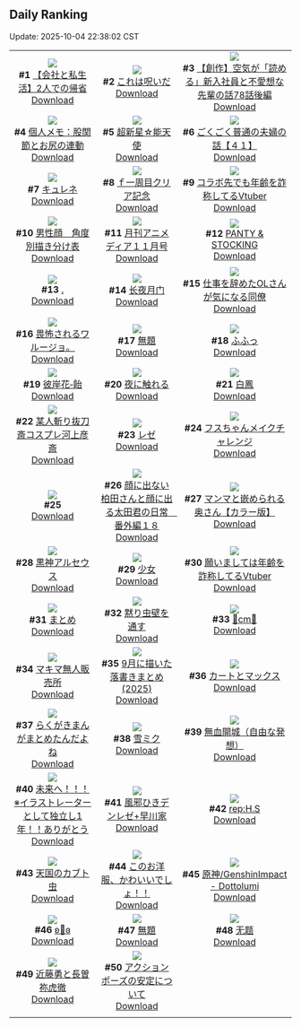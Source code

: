 ## Daily Ranking
Update: 2025-10-04 22:38:02 CST

|      |      |      |
| :----: | :----: | :----: |
| ![](https://i.pixiv.re/c/240x480/img-master/img/2025/10/03/12/00/30/135816759_p0_master1200.jpg)<br>**#1** [【会社と私生活】2人での帰省](https://www.pixiv.net/artworks/135816759)<br>[Download](https://i.pixiv.re/img-original/img/2025/10/03/12/00/30/135816759_p0.jpg) | ![](https://i.pixiv.re/c/240x480/img-master/img/2025/10/03/07/30/03/135812217_p0_master1200.jpg)<br>**#2** [これは呪いだ](https://www.pixiv.net/artworks/135812217)<br>[Download](https://i.pixiv.re/img-original/img/2025/10/03/07/30/03/135812217_p0.jpg) | ![](https://i.pixiv.re/c/240x480/img-master/img/2025/10/02/18/01/38/135788792_p0_master1200.jpg)<br>**#3** [【創作】空気が「読める」新入社員と不愛想な先輩の話78話後編](https://www.pixiv.net/artworks/135788792)<br>[Download](https://i.pixiv.re/img-original/img/2025/10/02/18/01/38/135788792_p0.jpg) |
| ![](https://i.pixiv.re/c/240x480/img-master/img/2025/10/02/06/00/10/135774929_p0_master1200.jpg)<br>**#4** [個人メモ：股関節とお尻の連動](https://www.pixiv.net/artworks/135774929)<br>[Download](https://i.pixiv.re/img-original/img/2025/10/02/06/00/10/135774929_p0.jpg) | ![](https://i.pixiv.re/c/240x480/img-master/img/2025/10/02/12/15/51/135767142_p0_master1200.jpg)<br>**#5** [超新星☆能天使](https://www.pixiv.net/artworks/135767142)<br>[Download](https://i.pixiv.re/img-original/img/2025/10/02/12/15/51/135767142_p0.jpg) | ![](https://i.pixiv.re/c/240x480/img-master/img/2025/10/02/19/08/28/135791106_p0_master1200.jpg)<br>**#6** [ごくごく普通の夫婦の話【４１】](https://www.pixiv.net/artworks/135791106)<br>[Download](https://i.pixiv.re/img-original/img/2025/10/02/19/08/28/135791106_p0.jpg) |
| ![](https://i.pixiv.re/c/240x480/img-master/img/2025/10/03/00/00/21/135802896_p0_master1200.jpg)<br>**#7** [キュレネ](https://www.pixiv.net/artworks/135802896)<br>[Download](https://i.pixiv.re/img-original/img/2025/10/03/00/00/21/135802896_p0.jpg) | ![](https://i.pixiv.re/c/240x480/img-master/img/2025/10/03/01/47/07/135806808_p0_master1200.jpg)<br>**#8** [ｆ一周目クリア記念](https://www.pixiv.net/artworks/135806808)<br>[Download](https://i.pixiv.re/img-original/img/2025/10/03/01/47/07/135806808_p0.jpg) | ![](https://i.pixiv.re/c/240x480/img-master/img/2025/10/02/21/28/27/135796437_p0_master1200.jpg)<br>**#9** [コラボ先でも年齢を詐称してるVtuber](https://www.pixiv.net/artworks/135796437)<br>[Download](https://i.pixiv.re/img-original/img/2025/10/02/21/28/27/135796437_p0.png) |
| ![](https://i.pixiv.re/c/240x480/img-master/img/2025/10/02/00/00/33/135767208_p0_master1200.jpg)<br>**#10** [男性顔　角度別描き分け表](https://www.pixiv.net/artworks/135767208)<br>[Download](https://i.pixiv.re/img-original/img/2025/10/02/00/00/33/135767208_p0.jpg) | ![](https://i.pixiv.re/c/240x480/img-master/img/2025/10/02/00/00/13/135767116_p0_master1200.jpg)<br>**#11** [月刊アニメディア１１月号](https://www.pixiv.net/artworks/135767116)<br>[Download](https://i.pixiv.re/img-original/img/2025/10/02/00/00/13/135767116_p0.jpg) | ![](https://i.pixiv.re/c/240x480/img-master/img/2025/10/02/14/30/55/135784039_p0_master1200.jpg)<br>**#12** [PANTY & STOCKING](https://www.pixiv.net/artworks/135784039)<br>[Download](https://i.pixiv.re/img-original/img/2025/10/02/14/30/55/135784039_p0.jpg) |
| ![](https://i.pixiv.re/c/240x480/img-master/img/2025/10/02/18/27/33/135789649_p0_master1200.jpg)<br>**#13** [.](https://www.pixiv.net/artworks/135789649)<br>[Download](https://i.pixiv.re/img-original/img/2025/10/02/18/27/33/135789649_p0.jpg) | ![](https://i.pixiv.re/c/240x480/img-master/img/2025/10/03/14/55/31/135820216_p0_master1200.jpg)<br>**#14** [长夜月门](https://www.pixiv.net/artworks/135820216)<br>[Download](https://i.pixiv.re/img-original/img/2025/10/03/14/55/31/135820216_p0.jpg) | ![](https://i.pixiv.re/c/240x480/img-master/img/2025/10/02/00/02/05/135767419_p0_master1200.jpg)<br>**#15** [仕事を辞めたOLさんが気になる同僚](https://www.pixiv.net/artworks/135767419)<br>[Download](https://i.pixiv.re/img-original/img/2025/10/02/00/02/05/135767419_p0.jpg) |
| ![](https://i.pixiv.re/c/240x480/img-master/img/2025/10/02/17/13/44/135784664_p0_master1200.jpg)<br>**#16** [畏怖されるワルージョ。](https://www.pixiv.net/artworks/135784664)<br>[Download](https://i.pixiv.re/img-original/img/2025/10/02/17/13/44/135784664_p0.jpg) | ![](https://i.pixiv.re/c/240x480/img-master/img/2025/10/02/11/24/03/135780335_p0_master1200.jpg)<br>**#17** [無題](https://www.pixiv.net/artworks/135780335)<br>[Download](https://i.pixiv.re/img-original/img/2025/10/02/11/24/03/135780335_p0.png) | ![](https://i.pixiv.re/c/240x480/img-master/img/2025/10/02/14/34/56/135784115_p0_master1200.jpg)<br>**#18** [ふふっ](https://www.pixiv.net/artworks/135784115)<br>[Download](https://i.pixiv.re/img-original/img/2025/10/02/14/34/56/135784115_p0.jpg) |
| ![](https://i.pixiv.re/c/240x480/img-master/img/2025/10/03/13/15/52/135818417_p0_master1200.jpg)<br>**#19** [彼岸花‐飴](https://www.pixiv.net/artworks/135818417)<br>[Download](https://i.pixiv.re/img-original/img/2025/10/03/13/15/52/135818417_p0.jpg) | ![](https://i.pixiv.re/c/240x480/img-master/img/2025/10/03/00/00/14/135802854_p0_master1200.jpg)<br>**#20** [夜に触れる](https://www.pixiv.net/artworks/135802854)<br>[Download](https://i.pixiv.re/img-original/img/2025/10/03/00/00/14/135802854_p0.png) | ![](https://i.pixiv.re/c/240x480/img-master/img/2025/10/03/18/29/27/135825671_p0_master1200.jpg)<br>**#21** [白鳳](https://www.pixiv.net/artworks/135825671)<br>[Download](https://i.pixiv.re/img-original/img/2025/10/03/18/29/27/135825671_p0.jpg) |
| ![](https://i.pixiv.re/c/240x480/img-master/img/2025/10/02/15/38/58/135785334_p0_master1200.jpg)<br>**#22** [某人斬り抜刀斎コスプレ河上彦斎](https://www.pixiv.net/artworks/135785334)<br>[Download](https://i.pixiv.re/img-original/img/2025/10/02/15/38/58/135785334_p0.jpg) | ![](https://i.pixiv.re/c/240x480/img-master/img/2025/10/03/14/55/51/135820221_p0_master1200.jpg)<br>**#23** [レゼ](https://www.pixiv.net/artworks/135820221)<br>[Download](https://i.pixiv.re/img-original/img/2025/10/03/14/55/51/135820221_p0.png) | ![](https://i.pixiv.re/c/240x480/img-master/img/2025/10/03/12/10/23/135817082_p0_master1200.jpg)<br>**#24** [フスちゃんメイクチャレンジ](https://www.pixiv.net/artworks/135817082)<br>[Download](https://i.pixiv.re/img-original/img/2025/10/03/12/10/23/135817082_p0.png) |
| ![](https://s.pximg.net/common/images/limit_unviewable_s.png)<br>**#25** [](https://www.pixiv.net/artworks/135805823)<br>[Download](https://s.pximg.net/common/images/limit_unviewable_s.png) | ![](https://i.pixiv.re/c/240x480/img-master/img/2025/10/03/14/13/12/135819481_p0_master1200.jpg)<br>**#26** [顔に出ない柏田さんと顔に出る太田君の日常　番外編１８](https://www.pixiv.net/artworks/135819481)<br>[Download](https://i.pixiv.re/img-original/img/2025/10/03/14/13/12/135819481_p0.jpg) | ![](https://i.pixiv.re/c/240x480/img-master/img/2025/10/02/00/04/13/135767586_p0_master1200.jpg)<br>**#27** [マンマと嵌められる奥さん【カラー版】](https://www.pixiv.net/artworks/135767586)<br>[Download](https://i.pixiv.re/img-original/img/2025/10/02/00/04/13/135767586_p0.jpg) |
| ![](https://i.pixiv.re/c/240x480/img-master/img/2025/10/02/06/50/34/135775795_p0_master1200.jpg)<br>**#28** [黒神アルセウス](https://www.pixiv.net/artworks/135775795)<br>[Download](https://i.pixiv.re/img-original/img/2025/10/02/06/50/34/135775795_p0.jpg) | ![](https://i.pixiv.re/c/240x480/img-master/img/2025/10/02/18/57/03/135790572_p0_master1200.jpg)<br>**#29** [少女](https://www.pixiv.net/artworks/135790572)<br>[Download](https://i.pixiv.re/img-original/img/2025/10/02/18/57/03/135790572_p0.jpg) | ![](https://i.pixiv.re/c/240x480/img-master/img/2025/10/03/21/04/14/135831964_p0_master1200.jpg)<br>**#30** [願いましては年齢を詐称してるVtuber](https://www.pixiv.net/artworks/135831964)<br>[Download](https://i.pixiv.re/img-original/img/2025/10/03/21/04/14/135831964_p0.png) |
| ![](https://i.pixiv.re/c/240x480/img-master/img/2025/10/02/14/24/03/135783896_p0_master1200.jpg)<br>**#31** [まとめ](https://www.pixiv.net/artworks/135783896)<br>[Download](https://i.pixiv.re/img-original/img/2025/10/02/14/24/03/135783896_p0.jpg) | ![](https://i.pixiv.re/c/240x480/img-master/img/2025/10/03/07/05/31/135811828_p0_master1200.jpg)<br>**#32** [黙り虫壁を通す](https://www.pixiv.net/artworks/135811828)<br>[Download](https://i.pixiv.re/img-original/img/2025/10/03/07/05/31/135811828_p0.jpg) | ![](https://i.pixiv.re/c/240x480/img-master/img/2025/10/02/20/14/43/135793488_p0_master1200.jpg)<br>**#33** [🩷cm🩷](https://www.pixiv.net/artworks/135793488)<br>[Download](https://i.pixiv.re/img-original/img/2025/10/02/20/14/43/135793488_p0.png) |
| ![](https://i.pixiv.re/c/240x480/img-master/img/2025/10/02/07/00/04/135775951_p0_master1200.jpg)<br>**#34** [マキマ無人販売所](https://www.pixiv.net/artworks/135775951)<br>[Download](https://i.pixiv.re/img-original/img/2025/10/02/07/00/04/135775951_p0.jpg) | ![](https://i.pixiv.re/c/240x480/img-master/img/2025/10/02/00/30/52/135768751_p0_master1200.jpg)<br>**#35** [9月に描いた落書きまとめ(2025)](https://www.pixiv.net/artworks/135768751)<br>[Download](https://i.pixiv.re/img-original/img/2025/10/02/00/30/52/135768751_p0.jpg) | ![](https://i.pixiv.re/c/240x480/img-master/img/2025/10/03/00/00/13/135802851_p0_master1200.jpg)<br>**#36** [カートとマックス](https://www.pixiv.net/artworks/135802851)<br>[Download](https://i.pixiv.re/img-original/img/2025/10/03/00/00/13/135802851_p0.jpg) |
| ![](https://i.pixiv.re/c/240x480/img-master/img/2025/10/02/23/30/08/135801565_p0_master1200.jpg)<br>**#37** [らくがきまんがまとめたんだよね](https://www.pixiv.net/artworks/135801565)<br>[Download](https://i.pixiv.re/img-original/img/2025/10/02/23/30/08/135801565_p0.jpg) | ![](https://i.pixiv.re/c/240x480/img-master/img/2025/10/02/17/30/01/135787766_p0_master1200.jpg)<br>**#38** [雪ミク](https://www.pixiv.net/artworks/135787766)<br>[Download](https://i.pixiv.re/img-original/img/2025/10/02/17/30/01/135787766_p0.png) | ![](https://i.pixiv.re/c/240x480/img-master/img/2025/10/03/00/33/28/135804630_p0_master1200.jpg)<br>**#39** [無血開城（自由な発想）](https://www.pixiv.net/artworks/135804630)<br>[Download](https://i.pixiv.re/img-original/img/2025/10/03/00/33/28/135804630_p0.jpg) |
| ![](https://i.pixiv.re/c/240x480/img-master/img/2025/10/02/16/36/52/135786450_p0_master1200.jpg)<br>**#40** [未来へ！！！ ※イラストレーターとして独立し1年！！ありがとう](https://www.pixiv.net/artworks/135786450)<br>[Download](https://i.pixiv.re/img-original/img/2025/10/02/16/36/52/135786450_p0.jpg) | ![](https://i.pixiv.re/c/240x480/img-master/img/2025/10/02/01/10/31/135770065_p0_master1200.jpg)<br>**#41** [風邪ひきデンレゼ+早川家](https://www.pixiv.net/artworks/135770065)<br>[Download](https://i.pixiv.re/img-original/img/2025/10/02/01/10/31/135770065_p0.jpg) | ![](https://i.pixiv.re/c/240x480/img-master/img/2025/10/03/00/30/03/135804445_p0_master1200.jpg)<br>**#42** [rep:H.S](https://www.pixiv.net/artworks/135804445)<br>[Download](https://i.pixiv.re/img-original/img/2025/10/03/00/30/03/135804445_p0.png) |
| ![](https://i.pixiv.re/c/240x480/img-master/img/2025/10/02/21/03/33/135795478_p0_master1200.jpg)<br>**#43** [天国のカブト虫](https://www.pixiv.net/artworks/135795478)<br>[Download](https://i.pixiv.re/img-original/img/2025/10/02/21/03/33/135795478_p0.png) | ![](https://i.pixiv.re/c/240x480/img-master/img/2025/10/02/00/00/10/135767103_p0_master1200.jpg)<br>**#44** [このお洋服、かわいいでしょ！！](https://www.pixiv.net/artworks/135767103)<br>[Download](https://i.pixiv.re/img-original/img/2025/10/02/00/00/10/135767103_p0.jpg) | ![](https://i.pixiv.re/c/240x480/img-master/img/2025/10/02/01/47/34/135771030_p0_master1200.jpg)<br>**#45** [原神/GenshinImpact - Dottolumi](https://www.pixiv.net/artworks/135771030)<br>[Download](https://i.pixiv.re/img-original/img/2025/10/02/01/47/34/135771030_p0.png) |
| ![](https://i.pixiv.re/c/240x480/img-master/img/2025/10/02/16/47/29/135786672_p0_master1200.jpg)<br>**#46** [ʚ🤍ɞ](https://www.pixiv.net/artworks/135786672)<br>[Download](https://i.pixiv.re/img-original/img/2025/10/02/16/47/29/135786672_p0.jpg) | ![](https://i.pixiv.re/c/240x480/img-master/img/2025/10/02/22/01/49/135797929_p0_master1200.jpg)<br>**#47** [無題](https://www.pixiv.net/artworks/135797929)<br>[Download](https://i.pixiv.re/img-original/img/2025/10/02/22/01/49/135797929_p0.jpg) | ![](https://i.pixiv.re/c/240x480/img-master/img/2025/10/03/02/02/28/135807194_p0_master1200.jpg)<br>**#48** [无题](https://www.pixiv.net/artworks/135807194)<br>[Download](https://i.pixiv.re/img-original/img/2025/10/03/02/02/28/135807194_p0.jpg) |
| ![](https://i.pixiv.re/c/240x480/img-master/img/2025/10/03/15/41/49/135821073_p0_master1200.jpg)<br>**#49** [近藤勇と長曽祢虎徹](https://www.pixiv.net/artworks/135821073)<br>[Download](https://i.pixiv.re/img-original/img/2025/10/03/15/41/49/135821073_p0.jpg) | ![](https://i.pixiv.re/c/240x480/img-master/img/2025/10/02/10/19/14/135779325_p0_master1200.jpg)<br>**#50** [アクションポーズの安定について](https://www.pixiv.net/artworks/135779325)<br>[Download](https://i.pixiv.re/img-original/img/2025/10/02/10/19/14/135779325_p0.png) |
|      |
